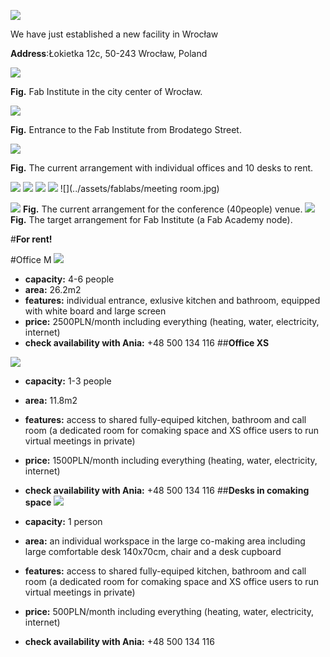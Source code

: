 



![](./assets/ffp-background2.jpg)


We have just established a new facility in Wrocław

**Address**:Łokietka 12c, 50-243 Wrocław, Poland

![](../assets/fablabs/map0.jpg)

**Fig.** Fab Institute in the city center of Wrocław.

![](../assets/fablabs/map1.jpg)

**Fig.** Entrance to the Fab Institute from Brodatego Street.

![](../assets/fablabs/231220_now.jpg)

**Fig.** The current arrangement with individual offices and 10 desks to rent.


![](../assets/fablabs/recepcja.jpg)
![](../assets/fablabs/IMG_8989.JPG)
![](../assets/fablabs/IMG_8967.JPG)
![](../assets/fablabs/DSC_5585a.jpg)
![](../assets/fablabs/meeting room.jpg)

![](../assets/fablabs/231220_now-conf.jpg)
**Fig.** The current arrangement for the conference (40people) venue.
![](../assets/fablabs/231220_aim.jpg)
**Fig.** The target arrangement for Fab Institute (a Fab Academy node).


#**For rent!**

#Office M
![](../assets/fablabs/IMG_9496.jpg)

- **capacity:** 4-6 people
- **area:** 26.2m2
- **features:** individual entrance, exlusive kitchen and bathroom, equipped with white board and large screen
- **price:** 2500PLN/month including everything (heating, water, electricity, internet)
- **check availability with Ania:** +48 500 134 116
##**Office XS**

![](../assets/fablabs/IMG_9482.jpg)

- **capacity:** 1-3 people
- **area:** 11.8m2
- **features:** access to shared fully-equiped kitchen, bathroom and call room (a dedicated room for comaking space and XS office users to run virtual meetings in private)
- **price:** 1500PLN/month including everything (heating, water, electricity, internet)
- **check availability with Ania:** +48 500 134 116
##**Desks in comaking space**
![](../assets/fablabs/desks.jpg)

- **capacity:** 1 person
- **area:** an individual workspace in the large co-making area including large comfortable desk 140x70cm, chair and a desk cupboard
- **features:** access to shared fully-equiped kitchen, bathroom and call room (a dedicated room for comaking space and XS office users to run virtual meetings in private)
- **price:** 500PLN/month including everything (heating, water, electricity, internet)
- **check availability with Ania:** +48 500 134 116
